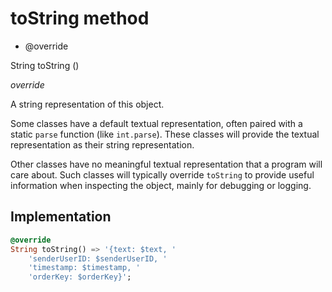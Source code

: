 


# toString method







- @override

String toString
()

_<span class="feature">override</span>_



<p>A string representation of this object.</p>
<p>Some classes have a default textual representation,
often paired with a static <code>parse</code> function (like <code>int.parse</code>).
These classes will provide the textual representation as
their string representation.</p>
<p>Other classes have no meaningful textual representation
that a program will care about.
Such classes will typically override <code>toString</code> to provide
useful information when inspecting the object,
mainly for debugging or logging.</p>



## Implementation

```dart
@override
String toString() => '{text: $text, '
    'senderUserID: $senderUserID, '
    'timestamp: $timestamp, '
    'orderKey: $orderKey}';
```







